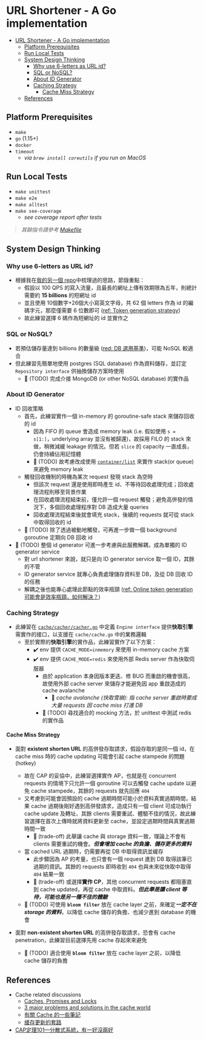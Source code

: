 # URL Shortener - A Go implementation
- [URL Shortener - A Go implementation](#url-shortener---a-go-implementation)
  - [Platform Prerequisites](#platform-prerequisites)
  - [Run Local Tests](#run-local-tests)
  - [System Design Thinking](#system-design-thinking)
    - [Why use 6-letters as URL id?](#why-use-6-letters-as-url-id)
    - [SQL or NoSQL?](#sql-or-nosql)
    - [About ID Generator](#about-id-generator)
    - [Caching Strategy](#caching-strategy)
      - [Cache Miss Strategy](#cache-miss-strategy)
  - [References](#references)

## Platform Prerequisites
- `make`
- `go` (1.15+)
- `docker`
- `timeout`
  - *via `brew install coreutils` if you run on MacOS*

## Run Local Tests
- `make unittest`
- `make e2e`
- `make alltest`
- `make see-coverage`
  - *see coverage report after tests*

> *其餘指令請參考 [Makefile](./Makefile)*

## System Design Thinking
### Why use 6-letters as URL id?
- 根據我在[我的另一個 repo](https://github.com/hjcian/urlshortener-python#thoughts-about-scalability)中梳理過的思路，節錄重點：
  - 假設以 100 QPS 的寫入流量，且最長的網址上傳有效期限為五年，則總計需要約 **15 billions** 的短網址 id
  - 並且使用 10個數字+26個大小寫英文字母，共 62 個 letters 作為 id 的編碼字元，那麼僅需要 6 位數即可 ([ref: Token generation strategy](https://github.com/hjcian/urlshortener-python#token-generation-strategy))
  - 故此練習選擇 6 碼作為短網址的 id 並實作之

### SQL or NoSQL?
- 若預估儲存量達到 billions 的數量級 ([red: DB 選用基準](https://github.com/hjcian/urlshortener-python#3-db-%E9%81%B8%E7%94%A8%E5%9F%BA%E6%BA%96))，可能 NoSQL 較適合
- 但此練習先簡單地使用 postgres (SQL database) 作為資料儲存，並訂定 `Repository interface` 供抽換儲存方案時使用
  - 🚧 (TODO) 完成介接 MongoDB (or other NoSQL database) 的實作品

### About ID Generator
- ID 回收策略
  - 首先，此練習實作一個 in-memory 的 goroutine-safe stack 來儲存回收的 id
    - 因為 FIFO 的 queue 會造成 memory leak (i.e. 假如使用 `s = s[1:]`，underlying array 並沒有被歸還)，故採用 FILO 的 stack 來做，稍微減緩 leakage 的情況。但若 `slice` 的 capacity 一直成長，仍會持續佔用記憶體
    - 🚧 (TODO) 故考慮改成使用 [`container/list`](https://golang.org/pkg/container/list/) 來實作 stack(or queue) 來避免 memory leak
  - 觸發回收機制的時機為某次 request 發現 stack 為空時
    - 但該次 request 還是使用即時產生 id、不等待回收處理完成；回收處理流程則移至背景作業
    - 在回收處理流程結束前，僅允許一個 request 觸發；避免高併發的情況下，多個回收處理程序對 DB 造成大量 queries
    - 回收處理流程結束後就會填充 stack，後續的 requests 就可從 stack 中取得回收的 id
  - 🚧 (TODO) 除了透過被動地觸發，可再進一步做一個 background goroutine 定期向 DB 回收 id
- 🚧 (TODO) 整個 id generator 可進一步考慮與此服務解耦，成為單獨的 ID generator service
  - 對 url shortener 來說，就只是向 ID generator service 取一個 ID，其餘的不管
  - ID generator service 就專心負責處理儲存資料至 DB，及從 DB 回收 ID 的任務
  - 解耦之後也能專心處理此節點的效率瓶頸 ([ref: Online token generation 可能會是效率瓶頸，如何解決？](https://github.com/hjcian/urlshortener-python#2-online-token-generation-%E5%8F%AF%E8%83%BD%E6%9C%83%E6%98%AF%E6%95%88%E7%8E%87%E7%93%B6%E9%A0%B8%E5%A6%82%E4%BD%95%E8%A7%A3%E6%B1%BA))

### Caching Strategy
- 此練習在 [`cache/cacher/cacher.go`](./cache/cacher/cacher.go) 中定義 `Engine interface` 提供**快取引擎**需實作的接口，以支援在 `cache/cache.go` 中的業務邏輯
  - 至於實際的**快取引擎**的實作品，此練習實作了以下方案：
    - ✔️ env 提供 `CACHE_MODE=inmemory` 來使用 in-memory cache 方案
    - ✔️ env 提供 `CACHE_MODE=redis` 來使用外部 Redis server 作為快取伺服器
      - 由於 application 本身因版本更迭、修 BUG 而重啟的機會很高，故使用外部 cache server 來儲存才能避免因 app 重啟造成的 cache avalanche
        - 📓 *cache avalanche (快取雪崩): 指 cache server 重啟時要成大量 requests 因 cache miss 打進 DB*
      - 🚧 (TODO) 尋找適合的 mocking 方法，於 unittest 中測試 redis 的實作品

#### Cache Miss Strategy
- 面對 **existent shorten URL** 的高併發存取請求，假設存取的是同一個 id，在 cache miss 時的 cache updating 可能會引起 cache stampede 的問題 (hotkey)
  - 故在 CAP 的妥協中，此練習選擇實作 AP，也就是在 concurrent requests 的情境下只允許一個 goroutine 可以去觸發 cache update 以避免 cache stampede，其餘的 requests 就先回應 `404`
  - 又考慮到可能會因預設的 cache 過期時間可能小於資料真實過期時間，結果 cache 過期後剛好遇到高併發請求，造成只有一個 client 可成功執行 cache update 及轉址、其餘 clients 需要重試、體驗不佳的情況，故此練習選擇在首次上傳時就將資料更新至 cache，並設定過期時間與真實過期時間一致
    - 🤔 (trade-off) 此舉讓 cache 與 storage 資料一致，理論上不會有 clients 需要重試的機會。***但會增加 cache 的負擔、儲存更多的資料***
  - 當 cached URL 過期時，仍需要再從 DB 中取得資訊並緩存
    - 此步驟因為 AP 的考量，也只會有一個 request 進到 DB 取得該筆已過期的資訊。其餘的 requests 即時收到 `404` 也與未來從快取中取得 `404` 結果一致
    - 🤔 (trade-off) 或選擇**實作 CP**，其他 concurrent requests 都阻塞直到 cache updated，再從 cache 中取資料。***但此舉是讓 client 等待，可能也是另一種不佳的體驗***
  - 🚧 (TODO) 可使用 **`bloom filter`** 放在 cache layer 之前，來確定***一定不在 storage 的資料***，以降低 cache 儲存的負擔、也減少進到 database 的機會

- 面對 **non-existent shorten URL** 的高併發存取請求，恐會有 cache penetration，此練習目前選擇先用 cache 存起來來避免
  - 🚧 (TODO) 適合使用 **`bloom filter`** 放在 cache layer 之前，以降低 cache 儲存的負擔


## References
- Cache related discussions
  - [Caches, Promises and Locks](https://redislabs.com/blog/caches-promises-locks/)
  - [3 major problems and solutions in the cache world](https://medium.com/@mena.meseha/3-major-problems-and-solutions-in-the-cache-world-155ecae41d4f)
  - [有關 Cache 的一些筆記](https://kkc.github.io/2020/03/27/cache-note/)
  - [缓存更新的套路](https://coolshell.cn/articles/17416.html)
- [CAP定理101—分散式系統，有一好沒兩好](https://medium.com/%E5%BE%8C%E7%AB%AF%E6%96%B0%E6%89%8B%E6%9D%91/cap%E5%AE%9A%E7%90%86101-3fdd10e0b9a)